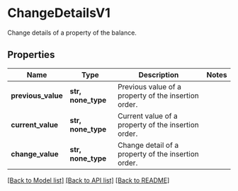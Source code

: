 # ChangeDetailsV1

Change details of a property of the balance.

## Properties
Name | Type | Description | Notes
------------ | ------------- | ------------- | -------------
**previous_value** | **str, none_type** | Previous value of a property of the insertion order. | 
**current_value** | **str, none_type** | Current value of a property of the insertion order. | 
**change_value** | **str, none_type** | Change detail of a property of the insertion order. | 

[[Back to Model list]](../README.md#documentation-for-models) [[Back to API list]](../README.md#documentation-for-api-endpoints) [[Back to README]](../README.md)


